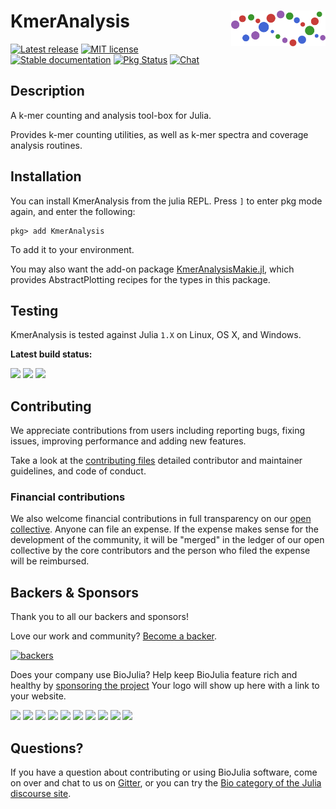 # <img align="right" src="./sticker.svg" width="30%"> KmerAnalysis

[![Latest release](https://img.shields.io/github/release/BioJulia/KmerAnalysis.svg)](https://github.com/BioJulia/KmerAnalysis/releases/latest)
[![MIT license](https://img.shields.io/badge/license-MIT-green.svg)](https://github.com/BioJulia/KmerAnalysis.jl/blob/master/LICENSE) 
[![Stable documentation](https://img.shields.io/badge/docs-stable-blue.svg)](https://biojulia.github.io/KmerAnalysis.jl/stable)
[![Pkg Status](http://www.repostatus.org/badges/latest/active.svg)](http://www.repostatus.org/#active)
[![Chat](https://img.shields.io/gitter/room/BioJulia/KmerAnalysis.svg)](https://gitter.im/BioJulia/KmerAnalysis)


## Description

A k-mer counting and analysis tool-box for Julia.

Provides k-mer counting utilities, as well as k-mer spectra and coverage analysis routines.

## Installation

You can install KmerAnalysis from the julia REPL. Press `]` to enter pkg mode
again, and enter the following:

```
pkg> add KmerAnalysis
```

To add it to your environment.

You may also want the add-on package
[KmerAnalysisMakie.jl](https://biojulia.net/KmerAnalysis.jl/stable), which
provides AbstractPlotting recipes for the types in this package.

## Testing

KmerAnalysis is tested against Julia `1.X` on Linux, OS X, and Windows.

**Latest build status:**

[![](https://travis-ci.com/BioJulia/KmerAnalysis.jl.svg?branch=master)](https://travis-ci.com/BioJulia/KmerAnalysis.jl)
![](https://github.com/BioJulia/KmerAnalysis.jl/workflows/Unit%20testing/badge.svg)
![](https://github.com/BioJulia/KmerAnalysis.jl/workflows/Documentation/badge.svg)


## Contributing

We appreciate contributions from users including reporting bugs, fixing
issues, improving performance and adding new features.

Take a look at the [contributing files](https://github.com/BioJulia/Contributing)
detailed contributor and maintainer guidelines, and code of conduct.


### Financial contributions

We also welcome financial contributions in full transparency on our
[open collective](https://opencollective.com/biojulia).
Anyone can file an expense. If the expense makes sense for the development
of the community, it will be "merged" in the ledger of our open collective by
the core contributors and the person who filed the expense will be reimbursed.


## Backers & Sponsors

Thank you to all our backers and sponsors!

Love our work and community? [Become a backer](https://opencollective.com/biojulia#backer).

[![backers](https://opencollective.com/biojulia/backers.svg?width=890)](https://opencollective.com/biojulia#backers)

Does your company use BioJulia? Help keep BioJulia feature rich and healthy by
[sponsoring the project](https://opencollective.com/biojulia#sponsor)
Your logo will show up here with a link to your website.

[![](https://opencollective.com/biojulia/sponsor/0/avatar.svg)](https://opencollective.com/biojulia/sponsor/0/website)
[![](https://opencollective.com/biojulia/sponsor/1/avatar.svg)](https://opencollective.com/biojulia/sponsor/1/website)
[![](https://opencollective.com/biojulia/sponsor/2/avatar.svg)](https://opencollective.com/biojulia/sponsor/2/website)
[![](https://opencollective.com/biojulia/sponsor/3/avatar.svg)](https://opencollective.com/biojulia/sponsor/3/website)
[![](https://opencollective.com/biojulia/sponsor/4/avatar.svg)](https://opencollective.com/biojulia/sponsor/4/website)
[![](https://opencollective.com/biojulia/sponsor/5/avatar.svg)](https://opencollective.com/biojulia/sponsor/5/website)
[![](https://opencollective.com/biojulia/sponsor/6/avatar.svg)](https://opencollective.com/biojulia/sponsor/6/website)
[![](https://opencollective.com/biojulia/sponsor/7/avatar.svg)](https://opencollective.com/biojulia/sponsor/7/website)
[![](https://opencollective.com/biojulia/sponsor/8/avatar.svg)](https://opencollective.com/biojulia/sponsor/8/website)
[![](https://opencollective.com/biojulia/sponsor/9/avatar.svg)](https://opencollective.com/biojulia/sponsor/9/website)


## Questions?

If you have a question about contributing or using BioJulia software, come
on over and chat to us on [Gitter](https://gitter.im/BioJulia/General), or you can try the
[Bio category of the Julia discourse site](https://discourse.julialang.org/c/domain/bio).
